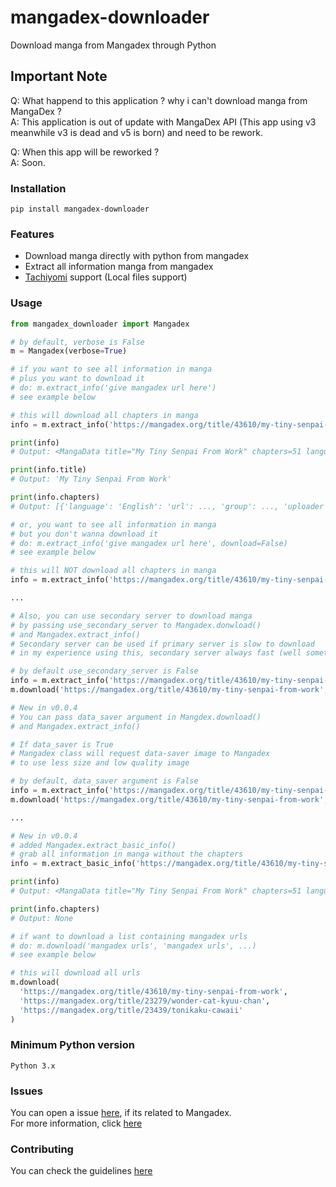 # mangadex-downloader

Download manga from Mangadex through Python

## Important Note

Q: What happend to this application ? why i can't download manga from MangaDex ?
<br>
A: This application is out of update with MangaDex API (This app using v3 meanwhile v3 is dead and v5 is born) and need to be rework.

Q: When this app will be reworked ?
<br>
A: Soon.

### Installation
```
pip install mangadex-downloader
```

### Features

- Download manga directly with python from mangadex
- Extract all information manga from mangadex
- [Tachiyomi](https://github.com/tachiyomiorg/tachiyomi) support (Local files support)

### Usage

```python
from mangadex_downloader import Mangadex

# by default, verbose is False
m = Mangadex(verbose=True)

# if you want to see all information in manga
# plus you want to download it
# do: m.extract_info('give mangadex url here')
# see example below

# this will download all chapters in manga 
info = m.extract_info('https://mangadex.org/title/43610/my-tiny-senpai-from-work')

print(info)
# Output: <MangaData title="My Tiny Senpai From Work" chapters=51 language=jp>

print(info.title)
# Output: 'My Tiny Senpai From Work'

print(info.chapters)
# Output: [{'language': 'English': 'url': ..., 'group': ..., 'uploader': ..., 'volume': ..., 'chapter': ..., 'chapter-id': ...}, ...]

# or, you want to see all information in manga
# but you don't wanna download it
# do: m.extract_info('give mangadex url here', download=False)
# see example below

# this will NOT download all chapters in manga
info = m.extract_info('https://mangadex.org/title/43610/my-tiny-senpai-from-work', download=False)

...

# Also, you can use secondary server to download manga
# by passing use_secondary_server to Mangadex.donwload()
# and Mangadex.extract_info()
# Secondary server can be used if primary server is slow to download
# in my experience using this, secondary server always fast (well sometimes...)

# by default use_secondary_server is False
info = m.extract_info('https://mangadex.org/title/43610/my-tiny-senpai-from-work', use_secondary_server=True)
m.download('https://mangadex.org/title/43610/my-tiny-senpai-from-work', use_secondary_server=True)

# New in v0.0.4
# You can pass data_saver argument in Mangdex.download()
# and Mangadex.extract_info()

# If data_saver is True
# Mangadex class will request data-saver image to Mangadex
# to use less size and low quality image

# by default, data_saver argument is False
info = m.extract_info('https://mangadex.org/title/43610/my-tiny-senpai-from-work', data_saver=True)
m.download('https://mangadex.org/title/43610/my-tiny-senpai-from-work', data_saver=True)

...

# New in v0.0.4 
# added Mangadex.extract_basic_info()
# grab all information in manga without the chapters
info = m.extract_basic_info('https://mangadex.org/title/43610/my-tiny-senpai-from-work')

print(info)
# Output: <MangaData title="My Tiny Senpai From Work" chapters=51 language=jp>

print(info.chapters)
# Output: None

# if want to download a list containing mangadex urls
# do: m.download('mangadex urls', 'mangadex urls', ...)
# see example below

# this will download all urls
m.download(
  'https://mangadex.org/title/43610/my-tiny-senpai-from-work',
  'https://mangadex.org/title/23279/wonder-cat-kyuu-chan',
  'https://mangadex.org/title/23439/tonikaku-cawaii'
)

```


### Minimum Python version
```
Python 3.x
```

### Issues

You can open a issue [here](https://github.com/mansuf/mangadex-downloader/issues), if its related to Mangadex.
<br>
For more information, click [here](https://github.com/mansuf/mangadex-downloader/blob/main/CONTRIBUTING.md#Issues)

### Contributing

You can check the guidelines [here](https://github.com/mansuf/mangadex-downloader/blob/main/CONTRIBUTING.md)
